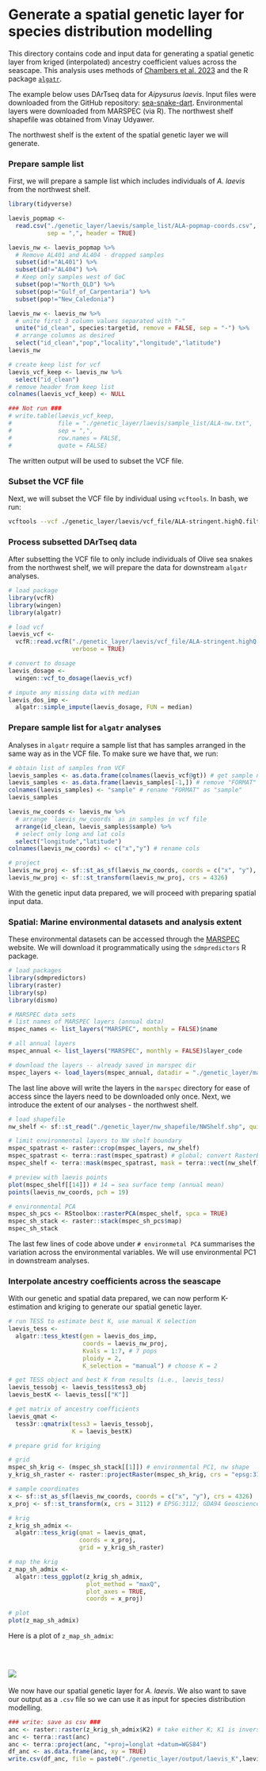 # Generate a spatial genetic layer for species distribution modelling

This directory contains code and input data for generating a spatial genetic layer from kriged (interpolated) ancestry coefficient values across the seascape. This analysis uses methods of [Chambers et al. 2023](https://doi.org/10.1111/1755-0998.13884) and the R package [`algatr`](https://github.com/TheWangLab/algatr).

The example below uses DArTseq data for <i>Aipysurus laevis</i>. Input files were downloaded from the GitHub repository: [sea-snake-dart](https://github.com/a-lud/sea-snake-dart). Environmental layers were downloaded from MARSPEC (via R). The northwest shelf shapefile was obtained from Vinay Udyawer. 

The northwest shelf is the extent of the spatial genetic layer we will generate.

### Prepare sample list
First, we will prepare a sample list which includes individuals of <i>A. laevis</i> from the northwest shelf.

```r
library(tidyverse)

laevis_popmap <- 
  read.csv("./genetic_layer/laevis/sample_list/ALA-popmap-coords.csv",
           sep = ",", header = TRUE)

laevis_nw <- laevis_popmap %>% 
  # Remove AL401 and AL404 - dropped samples
  subset(id!="AL401") %>% 
  subset(id!="AL404") %>% 
  # Keep only samples west of GoC
  subset(pop!="North_QLD") %>% 
  subset(pop!="Gulf_of_Carpentaria") %>% 
  subset(pop!="New_Caledonia")

laevis_nw <- laevis_nw %>%
  # unite first 3 column values separated with "-"
  unite("id_clean", species:targetid, remove = FALSE, sep = "-") %>% 
  # arrange columns as desired
  select("id_clean","pop","locality","longitude","latitude")
laevis_nw

# create keep list for vcf
laevis_vcf_keep <- laevis_nw %>% 
  select("id_clean")
# remove header from keep list
colnames(laevis_vcf_keep) <- NULL

### Not run ###
# write.table(laevis_vcf_keep,
#             file = "./genetic_layer/laevis/sample_list/ALA-nw.txt",
#             sep = ",",
#             row.names = FALSE,
#             quote = FALSE)
```

The written output will be used to subset the VCF file.

### Subset the VCF file
Next, we will subset the VCF file by individual using `vcftools`. In bash, we run:
```bash
vcftools --vcf ./genetic_layer/laevis/vcf_file/ALA-stringent.highQ.filtered.vcf --keep ./genetic_layer/laevis/sample-list/ALA-nw.txt --recode --stdout > ./genetic_layer/laevis/vcf_file/ALA-stringent.highQ.filtered.nw.keep.vcf
```

### Process subsetted DArTseq data
After subsetting the VCF file to only include individuals of Olive sea snakes from the northwest shelf, we will prepare the data for downstream `algatr` analyses.
```r
# load package
library(vcfR)
library(wingen)
library(algatr)

# load vcf
laevis_vcf <- 
  vcfR::read.vcfR("./genetic_layer/laevis/vcf_file/ALA-stringent.highQ.filtered.nw.keep.vcf", 
                  verbose = TRUE)

# convert to dosage
laevis_dosage <- 
  wingen::vcf_to_dosage(laevis_vcf)

# impute any missing data with median
laevis_dos_imp <- 
  algatr::simple_impute(laevis_dosage, FUN = median)
```

### Prepare sample list for `algatr` analyses
Analyses in `algatr` require a sample list that has samples arranged in the same way as in the VCF file. To make sure we have that, we run:
```r
# obtain list of samples from VCF
laevis_samples <- as.data.frame(colnames(laevis_vcf@gt)) # get sample names from ala_vcf
laevis_samples <- as.data.frame(laevis_samples[-1,]) # remove "FORMAT" colname
colnames(laevis_samples) <- "sample" # rename "FORMAT" as "sample"
laevis_samples

laevis_nw_coords <- laevis_nw %>%
  # arrange `laevis_nw_coords` as in samples in vcf file
  arrange(id_clean, laevis_samples$sample) %>% 
  # select only long and lat cols
  select("longitude","latitude")
colnames(laevis_nw_coords) <- c("x","y") # rename cols

# project
laevis_nw_proj <- sf::st_as_sf(laevis_nw_coords, coords = c("x", "y"), crs = "epsg:4326")
laevis_nw_proj <- sf::st_transform(laevis_nw_proj, crs = 4326)
```
With the genetic input data prepared, we will proceed with preparing spatial input data.

### Spatial: Marine environmental datasets and analysis extent
These environmental datasets can be accessed through the [MARSPEC](https://marspec.weebly.com/) website. We will download it programmatically using the `sdmpredictors` R package.
```r
# load packages
library(sdmpredictors)
library(raster)
library(sp)
library(dismo)

# MARSPEC data sets
# list names of MARSPEC layers (annual data) 
mspec_names <- list_layers("MARSPEC", monthly = FALSE)$name 

# all annual layers
mspec_annual <- list_layers("MARSPEC", monthly = FALSE)$layer_code 

# download the layers -- already saved in marspec dir
mspec_layers <- load_layers(mspec_annual, datadir = "./genetic_layer/marspec/")
```
The last line above will write the layers in the `marspec` directory for ease of access since the layers need to be downloaded only once. Next, we introduce the extent of our analyses - the northwest shelf.
```r
# load shapefile
nw_shelf <- sf::st_read("./genetic_layer/nw_shapefile/NWShelf.shp", quiet = TRUE) %>% sf::st_transform(4326)

# limit environmental layers to NW shelf boundary
mspec_spatrast <- raster::crop(mspec_layers, nw_shelf)
mspec_spatrast <- terra::rast(mspec_spatrast) # global; convert RasterBrick to SpatRaster
mspec_shelf <- terra::mask(mspec_spatrast, mask = terra::vect(nw_shelf))

# preview with laevis points
plot(mspec_shelf[[14]]) # 14 = sea surface temp (annual mean)
points(laevis_nw_coords, pch = 19)

# environmental PCA
mspec_sh_pcs <- RStoolbox::rasterPCA(mspec_shelf, spca = TRUE)
mspec_sh_stack <- raster::stack(mspec_sh_pcs$map)
mspec_sh_stack
```
The last few lines of code above under `# environmetal PCA` summarises the variation across the environmental variables. We will use environmental PC1 in downstream analyses.

### Interpolate ancestry coefficients across the seascape
With our genetic and spatial data prepared, we can now perform K-estimation and kriging to generate our spatial genetic layer.
```r
# run TESS to estimate best K, use manual K selection
laevis_tess <- 
  algatr::tess_ktest(gen = laevis_dos_imp, 
                     coords = laevis_nw_proj, 
                     Kvals = 1:7, # 7 pops
                     ploidy = 2, 
                     K_selection = "manual") # choose K = 2 

# get TESS object and best K from results (i.e., laevis_tess)
laevis_tessobj <- laevis_tess$tess3_obj
laevis_bestK <- laevis_tess[["K"]]

# get matrix of ancestry coefficients
laevis_qmat <- 
  tess3r::qmatrix(tess3 = laevis_tessobj, 
                  K = laevis_bestK)

# prepare grid for kriging

# grid
mspec_sh_krig <- (mspec_sh_stack[[1]]) # environmental PC1, nw shape
y_krig_sh_raster <- raster::projectRaster(mspec_sh_krig, crs = "epsg:3112")

# sample coordinates
x <- sf::st_as_sf(laevis_nw_coords, coords = c("x", "y"), crs = 4326)
x_proj <- sf::st_transform(x, crs = 3112) # EPSG:3112; GDA94 Geoscience Australia projection 

# krig
z_krig_sh_admix <- 
  algatr::tess_krig(qmat = laevis_qmat, 
                    coords = x_proj, 
                    grid = y_krig_sh_raster)

# map the krig
z_map_sh_admix <- 
  algatr::tess_ggplot(z_krig_sh_admix,
                      plot_method = "maxQ",
                      plot_axes = TRUE,
                      coords = x_proj)

# plot
plot(z_map_sh_admix)
```
Here is a plot of `z_map_sh_admix`:

<br> 

## ![ ](https://github.com/grcvhon/atm-analysis/blob/master/genetic_layer/laevis/output/laevis_K2.png)

We now have our spatial genetic layer for <i>A. laevis</i>. We also want to save our output as a `.csv` file so we can use it as input for species distribution modelling.
```r
### write: save as csv ###
anc <- raster::raster(z_krig_sh_admix$K2) # take either K; K1 is inverse of K2
anc <- terra::rast(anc)
anc <- terra::project(anc, "+proj=longlat +datum=WGS84")
df_anc <- as.data.frame(anc, xy = TRUE)
write.csv(df_anc, file = paste0("./genetic_layer/output/laevis_K",laevis_bestK,".csv"))
```